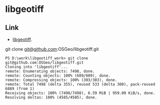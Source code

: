 # libgeotiff

## Link

- [libgeotiff](https://github.com/OSGeo/libgeotiff).

git clone git@github.com:OSGeo/libgeotiff.git
```
PS D:\work\libgeotiff_work> git clone git@github.com:OSGeo/libgeotiff.git
Cloning into 'libgeotiff'...
remote: Enumerating objects: 7498, done.
remote: Counting objects: 100% (609/609), done.
remote: Compressing objects: 100% (303/303), done.
remote: Total 7498 (delta 355), reused 533 (delta 300), pack-reused 6889 (from 1)
Receiving objects: 100% (7498/7498), 6.59 MiB | 959.00 KiB/s, done.
Resolving deltas: 100% (4585/4585), done.
```